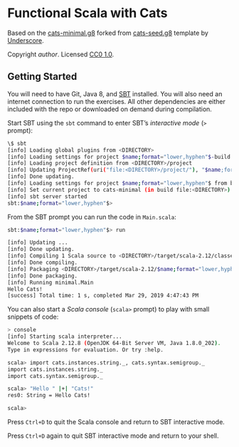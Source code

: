 # Functional Scala with Cats

Based on the [cats-minimal.g8][cats-minimal] forked from [cats-seed.g8][cats-seed] template by [Underscore][underscore].

Copyright $author$. Licensed [CC0 1.0][license].

## Getting Started

You will need to have Git, Java 8, and [SBT][sbt] installed. You will also need an internet connection to run the exercises. All other dependencies are either included with the repo or downloaded on demand during compilation.

Start SBT using the `sbt` command to enter SBT’s *interactive mode* (`>` prompt):

```bash
\$ sbt
[info] Loading global plugins from <DIRECTORY>
[info] Loading settings for project $name;format="lower,hyphen"$-build from plugins.sbt ...
[info] Loading project definition from <DIRECTORY>/project
[info] Updating ProjectRef(uri("file:<DIRECTORY>/project/"), "$name;format="lower,hyphen"$-build")...
[info] Done updating.
[info] Loading settings for project $name;format="lower,hyphen"$ from build.sbt ...
[info] Set current project to cats-minimal (in build file:<DIRECTORY>)
[info] sbt server started
sbt:$name;format="lower,hyphen"$>
```

From the SBT prompt you can run the code in `Main.scala`:

```bash
sbt:$name;format="lower,hyphen"$> run

[info] Updating ...
[info] Done updating.
[info] Compiling 1 Scala source to <DIRECTORY>/target/scala-2.12/classes ...
[info] Done compiling.
[info] Packaging <DIRECTORY>/target/scala-2.12/$name;format="lower,hyphen"$_2.12-0.0.1-SNAPSHOT.jar ...
[info] Done packaging.
[info] Running minimal.Main
Hello Cats!
[success] Total time: 1 s, completed Mar 29, 2019 4:47:43 PM
```

You can also start a *Scala console* (`scala>` prompt) to play with small snippets of code:

```bash
> console
[info] Starting scala interpreter...
Welcome to Scala 2.12.8 (OpenJDK 64-Bit Server VM, Java 1.8.0_202).
Type in expressions for evaluation. Or try :help.

scala> import cats.instances.string._, cats.syntax.semigroup._
import cats.instances.string._
import cats.syntax.semigroup._

scala> "Hello " |+| "Cats!"
res0: String = Hello Cats!

scala>
```

Press `Ctrl+D` to quit the Scala console and return to SBT interactive mode.

Press `Ctrl+D` again to quit SBT interactive mode and return to your shell.

[cats-minimal]: https://github.com/m99coder/cats-minimal.g8
[cats-seed]: https://github.com/underscoreio/cats-seed.g8
[underscore]: https://underscore.io
[license]: https://creativecommons.org/publicdomain/zero/1.0/
[sbt]: http://scala-sbt.org
